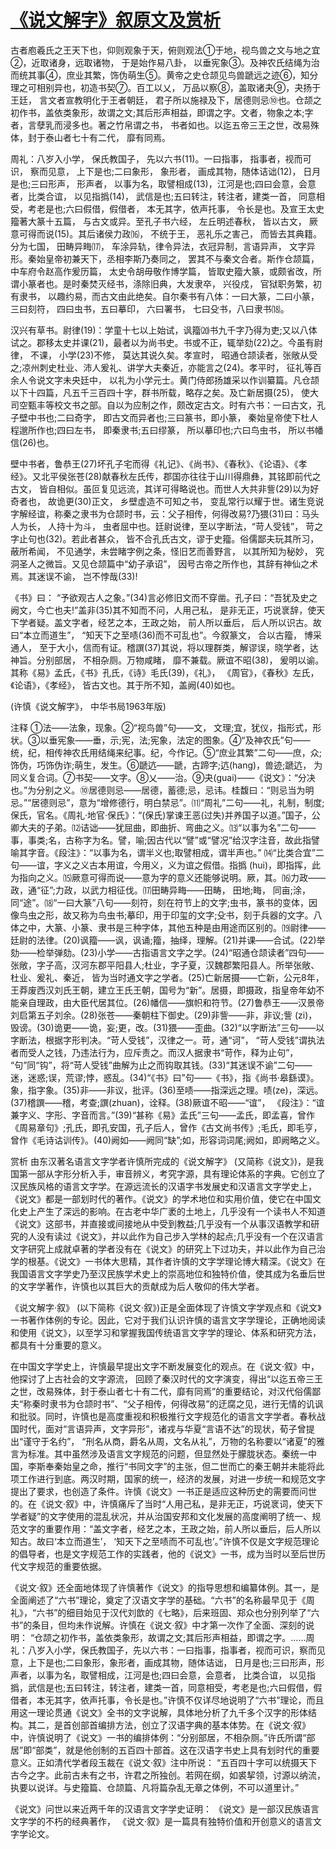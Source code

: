 # [《说文解字》叙原文及赏析](https://www.vrrw.net/wx/14291.html)

古者庖羲氏之王天下也，仰则观象于天，俯则观法①于地，视鸟兽之文与地之宜②，近取诸身，远取诸物， 于是始作易八卦， 以垂宪象③。及神农氏结绳为治而统其事④，庶业其繁，饰伪萌生⑤。黄帝之史仓颉见鸟兽蹏远之迹⑥，知分理之可相别异也，初造书契⑦。百工以乂， 万品以察⑧，盖取诸夬⑨，夬扬于王廷， 言文者宣教明化于王者朝廷， 君子所以施禄及下，居德则忌⑩也。仓颉之初作书，盖依类象形，故谓之文;其后形声相益，即谓之字。文者，物象之本;字者，言孽乳而浸多也。著之竹帛谓之书， 书者如也。以迄五帝三王之世，改易殊体，封于泰山者七十有二代， 靡有同焉。

周礼：八岁入小学， 保氏教国子， 先以六书(11)。一曰指事， 指事者，视而可识， 察而见意， 上下是也;二曰象形， 象形者， 画成其物，随体诘诎(12)， 日月是也;三曰形声， 形声者， 以事为名，取譬相成(13)，江河是也;四曰会意，会意者，比类合谊， 以见指撝(14)， 武信是也;五曰转注，转注者，建类一首， 同意相受，考老是也;六曰假借，假借者， 本无其字，依声托事， 令长是也。及宣王太史籀著大篆十五篇， 与古文或异。至孔子书六经， 左丘明述春秋， 皆以古文， 厥意可得而说(15)。其后诸侯力政⒃， 不统于王， 恶礼乐之害己， 而皆去其典籍。分为七国， 田畴异畮⒄， 车涂异轨，律令异法，衣冠异制，言语异声， 文字异形。秦始皇帝初兼天下，丞相李斯乃奏同之， 罢其不与秦文合者。斯作仓颉篇， 中车府令赵高作爰历篇， 太史令胡毋敬作博学篇， 皆取史籀大篆，或颇省改，所谓小篆者也。是时秦焚灭经书，涤除旧典，大发隶卒， 兴役戍， 官狱职务繁，初有隶书， 以趣约易，而古文由此绝矣。自尔秦书有八体：一曰大篆，二曰小篆，三曰刻符， 四曰虫书，五曰摹印， 六曰署书， 七曰殳书，八曰隶书⒅。

汉兴有草书。尉律(19)：学童十七以上始试，讽籀⒇书九千字乃得为吏;又以八体试之。郡移太史并课(21)，最者以为尚书史。书或不正，辄举劾(22)之。今虽有尉律， 不课， 小学(23)不修， 莫达其说久矣。孝宣时， 昭通仓颉读者，张敞从受之;凉州刺史杜业、沛人爰礼、讲学大夫秦近，亦能言之(24)。孝平时， 征礼等百余人令说文字未央廷中， 以礼为小学元士。黄门侍郎扬雄采以作训纂篇。凡仓颉以下十四篇，凡五千三百四十字，群书所载，略存之矣。及亡新居摄(25)， 使大司空甄丰等校文书之部。自以为应制之作，颇改定古文。时有六书：一曰古文，孔子壁中书也;二曰奇字， 即古文而异者也;三曰篆书，即小篆， 秦始皇帝使下杜人程邈所作也;四曰左书， 即秦隶书;五曰缪篆， 所以摹印也;六曰鸟虫书， 所以书幡信(26)也。

壁中书者，鲁恭王(27)坏孔子宅而得《礼记》、《尚书》、《春秋》、《论语》、《孝经》。又北平侯张苍(28)献春秋左氏传，郡国亦往往于山川得鼎彝，其铭即前代之古文， 皆自相似。虽叵复见远流，其详可得略说也。而世人大共非訾(29)以为好奇者也， 故诡更(30)正文， 乡壁虚造不可知之书， 变乱常行以耀于世。诸生竞说字解经谊，称秦之隶书为仓颉时书，云：父子相传，何得改易?乃猥(31)曰：马头人为长， 人持十为斗， 虫者屈中也。廷尉说律，至以字断法，“苛人受钱”， 苛之字止句也(32)。若此者甚众， 皆不合孔氏古文，谬于史籀。俗儒鄙夫玩其所习，蔽所希闻， 不见通学，未尝睹字例之条，怪旧艺而善野言， 以其所知为秘妙， 究洞圣人之微旨。又见仓颉篇中“幼子承诏”， 因号古帝之所作也，其辞有神仙之术焉。其迷误不谕， 岂不悖哉(33)!

《书》曰： “予欲观古人之象。”(34)言必修旧文而不穿凿。孔子曰：“吾犹及史之阙文，今亡也夫!”盖非(35)其不知而不问，人用己私， 是非无正，巧说衺辞，使天下学者疑。盖文字者，经艺之本，王政之始， 前人所以垂后， 后人所以识古。故曰“本立而道生”， “知天下之至啧(36)而不可乱也”。今叙篆文， 合以古籀， 博采通人， 至于大小，信而有证。稽譔(37)其说，将以理群类，解谬误，晓学者，达神旨。分别部居， 不相杂厕。万物咸睹， 靡不兼载。厥谊不昭(38)， 爰明以谕。其称《易》孟氏，《书》孔氏，《诗》毛氏(39)，《礼》， 《周官》，《春秋》左氏，《论语》，《孝经》， 皆古文也。其于所不知，盖阙(40)如也。

(许慎《说文解字》， 中华书局1963年版)



注释 ①法——法象，现象。②“视鸟兽”句——文， 文理;宜，犹仪，指形式，形状。③以垂宪象——垂，示;宪，法;宪象，法定的图象。④“及神农氏”句——统，纪，相传神农氏用结绳来纪事。纪，今作记。⑤“庶业其繁”二句——庶，众;饰伪，巧饰伪诈;萌生，发生。⑥蹏迒——蹏，古蹄字;迒(hang)，兽迹;蹏迒， 为同义复合词。⑦书契——文字。⑧乂——治。⑨夬(guai)——《说文》：“分决也。”为分别之义。⑩居德则忌——居德，蓄德;忌，忌讳。桂馥曰：“则忌当为明忌。”“居德则忌”，意为“增修德行，明白禁忌”。⑾“周礼”二句——礼，礼制，制度;保氏，官名。《周礼·地官·保氏》：“(保氏)掌谏王恶(过失)并养国子以道。”国子，公卿大夫的子弟。⑿诘诎——犹屈曲，即曲折、弯曲之义。⒀“以事为名”二句——事，事类;名，古称字为名。譬，喻;因古代以“譬”或“譬况”给汉字注音，故此指譬喻其字音。《段注》：“以事为名，谓半义也;取譬相成，谓半声也。” ⒁“比类合宜”二句——谊，字义之义古本用谊，今用义，义为谊之假借。指撝 (hui)，即指挥，此为指向之义。⒂厥意可得而说——意为字的意义还能够说明。厥，其。⒃力政——政，通“征”;力政，以武力相征伐。⒄田畴异畮——田畴， 田地;畮， 同亩;涂， 同“途”。⒅“一曰大篆”八句——刻符，刻在符节上的文字;虫书，篆书的变体，因像鸟虫之形，故又称为鸟虫书;摹印，用于印玺的文字;殳书，刻于兵器的文字。八体之中，大篆、小篆、隶书是三种字体，其他五种是由用途而区别的。⒆尉律——廷尉的法律。(20)讽籀——讽，讽诵;籀，抽绎，理解。(21)并课——合试。(22)举劾——检举弹劾。(23)小学——古指语言文字之学。(24)“昭通仓颉读者”四句——张敞，字子高，汉河东郡平阳县人;杜业，字子夏，汉魏郡繁阳县人。所举张敞、杜业、爰礼、秦近， 皆为当时通文字之学者。(25)亡新居摄——亡新，公元8年，王莽废西汉刘氏王朝，建立王氏王朝，国号为“新”。居摄，即摄政，指皇帝年幼不能亲自理政，由大臣代居其位。(26)幡信——旗帜和符节。(27)鲁恭王——汉景帝刘启第五子刘余。(28)张苍——秦朝柱下御史。(29)非訾——非，非议;訾 (zi)，毁谤。(30)诡更——诡，妄;更，改。(31)猥——歪曲。(32)“以字断法”三句——以字断法，根据字形判决。“苛人受钱”，汉律之一。苛，通“诃”， “苛人受钱”谓执法者而受人之钱，乃违法行为，应斥责之。而汉人据隶书“苛作，释为止句”， “句”同“钩”，将“苛人受钱”曲解为止之而钩取其钱。(33)“其迷误不谕”二句——迷，迷惑;误，荒谬;悖，惑乱。(34)“《书》曰”句——《书》，指《尚书·皋繇谟》。象，指字象。(35)非——非议，批评。(36)至啧——指深远之理。啧(ze)，深远。(37)稽譔——稽，考查;譔(zhuan)，诠释。(38)厥谊不昭——“谊”， 《段注》：“谊兼字义、字形、字音而言。”(39)“甚称《易》孟氏”三句——孟氏，即孟喜，曾作《周易章句》;孔氏，即孔安国，孔子后人，曾作《古文尚书传》;毛氏，即毛亨，曾作《毛诗诂训传》。(40)阙如——阙同“缺”;如，形容词词尾;阙如，即阙略之义。

赏析 由东汉著名语言文字学者许慎所完成的《说文解字》 (又简称《说文》)，是我国第一部从字形分析入手，审音辨义，考究字源，具有理论体系的字典。它创立了汉民族风格的语言文字学。在源远流长的汉语字书发展史和汉语言文字学史上， 《说文》都是一部划时代的著作。《说文》的学术地位和实用价值，使它在中国文化史上产生了深远的影响。在古老中华广袤的土地上，几乎没有一个读书人不知道《说文》这部书，并直接或间接地从中受到教益;几乎没有一个从事汉语教学和研究的人没有读过《说文》，并以此作为自己步入学林的起点;几乎没有一个在汉语言文字研究上成就卓著的学者没有在《说文》的研究上下过功夫，并以此作为自己治学的根基。《说文》一书体大思精，其作者许慎的文字学理论博大精深。《说文》在我国语言文字学史乃至汉民族学术史上的崇高地位和独特价值，使其成为名垂后世的文字学著作，许慎也以其巨大的贡献成为后人敬仰的伟大学者。

《说文解字·叙》 (以下简称《说文·叙》)正是全面体现了许慎文字学观点和《说文》一书著作体例的专论。因此，它对于我们认识许慎的语言文字学理论，正确地阅读和使用《说文》，以至学习和掌握我国传统语言文字学的理论、体系和研究方法，都具有十分重要的意义。

在中国文字学史上，许慎最早提出文字不断发展变化的观点。在《说文·叙》中，他探讨了上古社会的文字源流， 回顾了秦汉时代的文字演变，得出“以迄五帝三王之世，改易殊体，封于泰山者七十有二代，靡有同焉”的重要结论，对汉代俗儒鄙夫“称秦时隶书为仓颉时书”、“父子相传，何得改易”的迂腐之见，进行无情的讥讽和批驳。同时，许慎也是高度重视和积极推行文字规范化的语言文字学者。春秋战国时代，面对“言语异声，文字异形”，诸戎与华夏“言语不达”的现状，荀子曾提出“谨守于名约”， “刑名从商，爵名从周，文名从礼”，万物的名称要以“诸夏”的雅言为标准。其中虽然涉及语言文字规范的问题，但显然处于朦胧状态。秦统一中国，李斯奉秦始皇之命，推行“书同文字”的主张，但二世而亡的秦王朝并未能将此项工作进行到底。两汉时期，国家的统一，经济的发展，对进一步统一和规范文字提出了要求，也创造了条件。许慎《说文》一书正是适应这种历史的需要而问世的。在《说文·叙》中，许慎痛斥了当时“人用己私，是非无正，巧说衺词，使天下学者疑”的文字使用的混乱状况，并从治国安邦和文化发展的高度阐明了统一、规范文字的重要作用：“盖文字者，经艺之本，王政之始，前人所以垂后，后人所以知古。故曰‘本立而道生’， ‘知天下之至啧而不可乱也’。”许慎不仅是文字规范理论的倡导者，也是文字规范工作的实践者，他的《说文》一书，成为当时以至后世历代文字规范的重要依据。

《说文·叙》还全面地体现了许慎著作《说文》的指导思想和编纂体例。其一，是全面阐述了“六书”理论，奠定了汉语文字学的基础。“六书”的名称最早见于《周礼》，“六书”的细目始见于汉代刘歆的《七略》，后来班固、郑众也分别列举了“六书”的条目，但均未作说解。许慎在《说文·叙》中才第一次作了全面、深刻的说明： “仓颉之初作书，盖依类象形，故谓之文;其后形声相益，即谓之字。……周礼：八岁入小学，保氏教国子，先以六书：一曰指事，指事者，视而可识，察而见意，上下是也;二曰象形，象形者，画成其物，随体诘诎， 日月是也;三曰形声，形声者，以事为名，取譬相成，江河是也;四曰会意，会意者， 比类合谊， 以见指撝，武信是也;五曰转注，转注者，建类一首，同意相受，考老是也;六曰假借，假借者，本无其字，依声托事，令长是也。”许慎不仅详尽地说明了“六书”理论，而且用这一理论贯通《说文》全书的文字说解，具体地分析了九千多个汉字的形体结构。其二，是首创部首编排方法，创立了汉语字典的基本体势。在《说文·叙》中，许慎说明了《说文》一书的编排体例：“分别部居，不相杂厕。”许氏所谓“部居”即“部类”，就是他创制的五百四十部首。这在汉语字书史上具有划时代的重要意义。正如清代学者段玉裁在《说文·叙》注中所说： “五百四十字可以统摄天下古今之字。此前古未有之书，许君之所独创。若网在纲，如裘挈领，讨源以纳流，执要以说详。与史籀篇、仓颉篇、凡将篇杂乱无章之体例，不可以道里计。”

《说文》问世以来近两千年的汉语言文字学史证明： 《说文》是一部汉民族语言文字学的不朽的经典著作， 《说文·叙》是一篇具有独特价值和开创意义的语言文字学论文。


